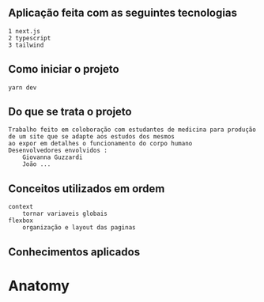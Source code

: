 ## Aplicação feita com as seguintes tecnologias 
    1 next.js
    2 typescript
    3 tailwind

## Como iniciar o projeto
    yarn dev

## Do que se trata o projeto
    Trabalho feito em coloboração com estudantes de medicina para produção de um site que se adapte aos estudos dos mesmos
    ao expor em detalhes o funcionamento do corpo humano 
    Desenvolvedores envolvidos : 
        Giovanna Guzzardi
        João ...

## Conceitos utilizados em ordem
    context
        tornar variaveis globais
    flexbox
        organização e layout das paginas

## Conhecimentos aplicados
# Anatomy
